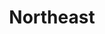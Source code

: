 ---
layout: default
title: Northeast
desc: "Discover the resorts that skiers and riders are most passionate about in North America."
section_id: crowds
resions: north-east
permalink: "/winners/northeast/crowds/"
---